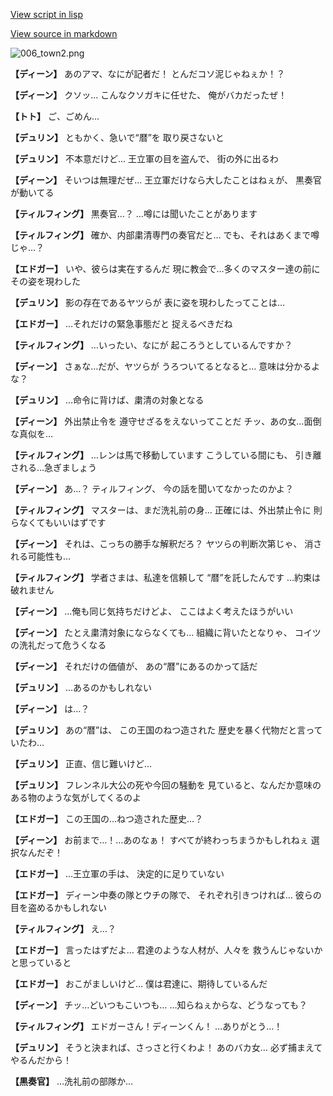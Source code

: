 [View script in lisp](../scripts/1630101.txt)

[View source in markdown](1630101.md)

![006_town2.png](../images/backgrounds/006_town2.png)

**【ディーン】**
あのアマ、なにが記者だ！
とんだコソ泥じゃねぇか！？

**【ディーン】**
クソッ…
こんなクソガキに任せた、
俺がバカだったぜ！

**【トト】**
ご、ごめん…

**【デュリン】**
ともかく、急いで“暦”を
取り戻さないと

**【デュリン】**
不本意だけど…
王立軍の目を盗んで、
街の外に出るわ

**【ディーン】**
そいつは無理だぜ…
王立軍だけなら大したことはねぇが、
黒奏官が動いてる

**【ティルフィング】**
黒奏官…？
…噂には聞いたことがあります

**【ティルフィング】**
確か、内部粛清専門の奏官だと…
でも、それはあくまで噂じゃ…？

**【エドガー】**
いや、彼らは実在するんだ
現に教会で…多くのマスター達の前に
その姿を現わした

**【デュリン】**
影の存在であるヤツらが
表に姿を現わしたってことは…

**【エドガー】**
…それだけの緊急事態だと
捉えるべきだね

**【ティルフィング】**
…いったい、なにが
起ころうとしているんですか？

**【ディーン】**
さぁな…だが、ヤツらが
うろついてるとなると…
意味は分かるよな？

**【デュリン】**
…命令に背けば、粛清の対象となる

**【ディーン】**
外出禁止令を
遵守せざるをえないってことだ
チッ、あの女…面倒な真似を…

**【ティルフィング】**
…レンは馬で移動しています
こうしている間にも、
引き離される…急ぎましょう

**【ディーン】**
あ…？
ティルフィング、
今の話を聞いてなかったのかよ？

**【ティルフィング】**
マスターは、まだ洗礼前の身…
正確には、外出禁止令に
則らなくてもいいはずです

**【ディーン】**
それは、こっちの勝手な解釈だろ？
ヤツらの判断次第じゃ、
消される可能性も…

**【ティルフィング】**
学者さまは、私達を信頼して
“暦”を託したんです
…約束は破れません

**【ディーン】**
…俺も同じ気持ちだけどよ、
ここはよく考えたほうがいい

**【ディーン】**
たとえ粛清対象にならなくても…
組織に背いたとなりゃ、
コイツの洗礼だって危うくなる

**【ディーン】**
それだけの価値が、
あの“暦”にあるのかって話だ

**【デュリン】**
…あるのかもしれない

**【ディーン】**
は…？

**【デュリン】**
あの“暦”は、
この王国のねつ造された
歴史を暴く代物だと言っていたわ…

**【デュリン】**
正直、信じ難いけど…

**【デュリン】**
フレンネル大公の死や今回の騒動を
見ていると、なんだか意味の
ある物のような気がしてくるのよ

**【エドガー】**
この王国の…ねつ造された歴史…？

**【ディーン】**
お前まで…！…あのなぁ！
すべてが終わっちまうかもしれねぇ
選択なんだぞ！

**【エドガー】**
…王立軍の手は、
決定的に足りていない

**【エドガー】**
ディーン中奏の隊とウチの隊で、
それぞれ引きつければ…
彼らの目を盗めるかもしれない

**【ティルフィング】**
え…？

**【エドガー】**
言ったはずだよ…
君達のような人材が、人々を
救うんじゃないかと思っていると

**【エドガー】**
おこがましいけど…
僕は君達に、期待しているんだ

**【ディーン】**
チッ…どいつもこいつも…
…知らねぇからな、どうなっても？

**【ティルフィング】**
エドガーさん！ディーンくん！
…ありがとう…！

**【デュリン】**
そうと決まれば、さっさと行くわよ！
あのバカ女…
必ず捕まえてやるんだから！

**【黒奏官】**
…洗礼前の部隊か…